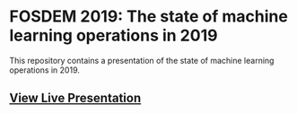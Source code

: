 # FOSDEM 2019: The state of machine learning operations in 2019

This repository contains a presentation of the state of machine learning operations in 2019. 

## [View Live Presentation](https://ethicalml.github.io/state-of-mlops-2019/#/)

